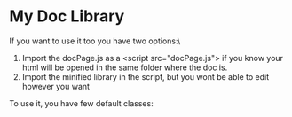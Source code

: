 # My Doc Library
If you want to use it too you have two options:\
1. Import the docPage.js as a &lt;script src="docPage.js"&gt; if you know your html will be opened in the same folder where the doc is.
2. Import the minified library in the script, but you wont be able to edit however you want


To use it, you have few default classes:
    